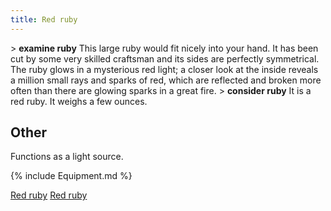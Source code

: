 ```yaml
---
title: Red ruby
---
```


\> **examine ruby**
This large ruby would fit nicely into your hand. It has been cut by some
very
skilled craftsman and its sides are perfectly symmetrical. The ruby
glows in a
mysterious red light; a closer look at the inside reveals a million
small
rays and sparks of red, which are reflected and broken more often than
there
are glowing sparks in a great fire.
\> **consider ruby**
It is a red ruby.
It weighs a few ounces.

## Other

Functions as a light source.

{% include Equipment.md %}

[Red ruby](Category:Neck_items "wikilink") [Red
ruby](Category:Miscellaneous_equipment "wikilink")